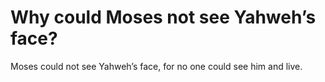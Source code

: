 # Why could Moses not see Yahweh’s face?

Moses could not see Yahweh’s face, for no one could see him and live.

